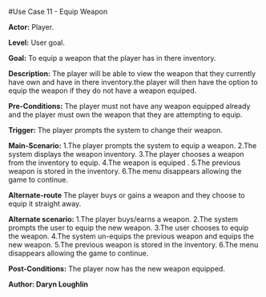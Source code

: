  #Use Case 11 - Equip Weapon
 
 **Actor:** Player.
 
 **Level:** User goal.
 
 **Goal:** To equip a weapon that the player has in there inventory.

 **Description:** The player will be able to view the weapon that they currently have own and have in there inventory.the player will then have the option to equip the weapon if they do not have a weapon equiped.
 
 **Pre-Conditions:** The player must not have any weapon equipped already and the player must own the weapon that they are attempting to equip.
 
 **Trigger:** The player prompts the system to change their weapon.
 
 **Main-Scenario:**      1.The player prompts the system to equip a weapon.
                         2.The system displays the weapon inventory.
                         3.The player chooses a weapon from the inventory to equip.
                         4.The weapon is equiped .
                         5.The previous weapon is stored in the inventory.
                         6.The menu disappears allowing the game to continue.
 
 **Alternate-route** The player buys or gains a weapon and they choose to equip it straight away.
 
 **Alternate scenario:** 1.The player buys/earns a weapon.
                         2.The system prompts the user to equip the new weapon.
                         3.The user chooses to equip the weapon.
                         4.The system un-equips the previous weapon and equips the new weapon.
                         5.The previous weapon is stored in the inventory.
                         6.The menu disappears allowing the game to continue.
                               
 **Post-Conditions:** The player now has the new weapon equipped.
  
 **Author: Daryn Loughlin**